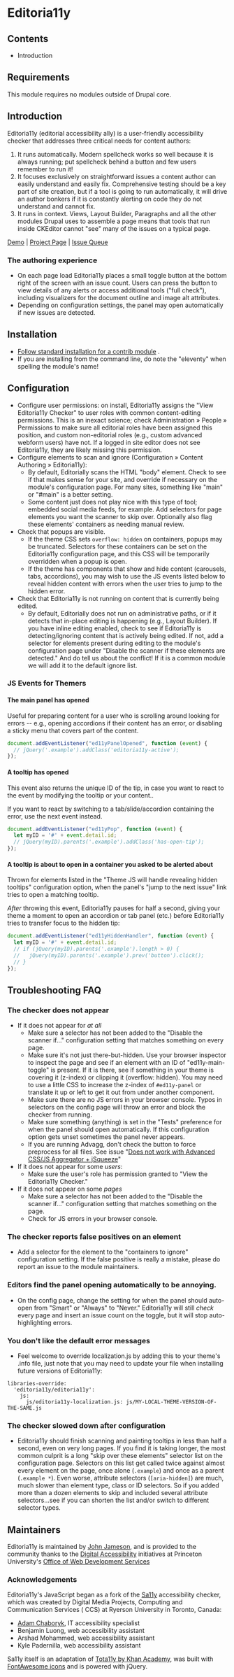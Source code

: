 # Editoria11y

## Contents

* Introduction

## Requirements

This module requires no modules outside of Drupal core.

## Introduction

Editoria11y (editorial accessibility ally) is a user-friendly accessibility
checker that addresses three critical needs for content authors:

1. It runs automatically. Modern spellcheck works so well because it is always
   running; put spellcheck behind a button and few users remember to run it!
1. It focuses exclusively on straightforward issues a content author can easily
   understand and easily fix. Comprehensive testing should be a key part of site
   creation, but if a tool is going to run automatically, it will drive an
   author bonkers if it is constantly alerting on code they do not understand
   and cannot fix.
1. It runs in context. Views, Layout Builder, Paragraphs and all the other
   modules Drupal uses to assemble a page means that tools that run inside
   CKEditor cannot "see" many of the issues on a typical page.

[Demo](https://itmaybejj.github.io/editoria11y/demo/)
| [Project Page](https://www.drupal.org/project/editoria11y)
| [Issue Queue](https://www.drupal.org/project/issues/editoria11y?categories=All)

### The authoring experience

* On each page load Editoria11y places a small toggle button at the bottom right
  of the screen with an issue count. Users can press the button to view details
  of any alerts or access additional tools ("full check"), including visualizers
  for the document outline and image alt attributes.
* Depending on configuration settings, the panel may open automatically if new
  issues are detected.

## Installation

* [Follow standard installation for a contrib module](https://www.drupal.org/documentation/install/modules-themes/modules-8)
  .
* If you are installing from the command line, do note the "eleventy" when
  spelling the module's name!

## Configuration

* Configure user permissions: on install, Editoria11y assigns the "View
  Editoria11y Checker" to user roles with common content-editing permissions.
  This is an inexact science; check Administration » People » Permissions to
  make sure all editorial roles have been assigned this position, and custom
  non-editorial roles (e.g., custom advanced webform users)
  have not. If a logged in site editor does not see Editoria11y, they are likely
  missing this permission.
* Configure elements to scan and ignore (Configuration » Content Authoring »
  Editoria11y):
    * By default, Editorially scans the HTML "body" element. Check to see if
      that makes sense for your site, and override if necessary on the module's
      configuration page. For many sites, something like "main" or "#main" is a
      better setting.
    * Some content just does not play nice with this type of tool; embedded
      social media feeds, for example. Add selectors for page elements you want
      the scanner to skip over. Optionally also flag these elements' containers
      as needing manual review.
* Check that popups are visible.
    * If the theme CSS sets `overflow: hidden` on containers, popups may be
      truncated. Selectors for these containers can be set on the Editoria11y
      configuration page, and this CSS will be temporarily overridden when a
      popup is open.
    * If the theme has components that show and hide content (carousels, tabs,
      accordions), you may wish to use the JS events listed below to reveal
      hidden content with errors when the user tries to jump to the hidden
      error.
* Check that Editoria11y is not running on content that is currently being
  edited.
    * By default, Editorially does not run on administrative paths, or if it
      detects that in-place editing is happening (e.g., Layout Builder). If you
      have inline editing enabled, check to see if Editoria11y is
      detecting/ignoring content that is actively being edited. If not, add a
      selector for elements present during editing to the module's configuration
      page under "Disable the scanner if these elements are detected." And do
      tell us about the conflict! If it is a common module we will add it to the
      default ignore list.

### JS Events for Themers

#### The main panel has opened

Useful for preparing content for a user who is scrolling around looking for
errors -- e.g., opening accordions if their content has an error, or disabling a
sticky menu that covers part of the content.

```js
document.addEventListener("ed11yPanelOpened", function (event) {
  // jQuery('.example').addClass('editoria11y-active');
});
```

#### A tooltip has opened

This event also returns the unique ID of the tip, in case you want to react to
the event by modifying the tooltip or your content..

If you want to react by switching to a tab/slide/accordion containing the error,
use the next event instead.

```js
document.addEventListener("ed11yPop", function (event) {
  let myID = '#' + event.detail.id;
  // jQuery(myID).parents('.example').addClass('has-open-tip');
});
 ```

#### A tooltip is about to open in a container you asked to be alerted about

Thrown for elements listed in the "Theme JS will handle revealing hidden
tooltips" configuration option, when the panel's "jump to the next issue" link
tries to open a matching tooltip.

*After* throwing this event, Editoria11y pauses for half a second, giving your
theme a moment to open an accordion or tab panel (etc.) before Editoria11y tries
to transfer focus to the hidden tip:

```js
document.addEventListener("ed11yHiddenHandler", function (event) {
  let myID = '#' + event.detail.id;
  // if (jQuery(myID).parents('.example').length > 0) {
  //   jQuery(myID).parents('.example').prev('button').click();
  // }
});
```

## Troubleshooting FAQ

### The checker does not appear

* If it does not appear for *at all*
    * Make sure a selector has not been added to the "Disable the scanner if..."
      configuration setting that matches something on every page.
    * Make sure it's not just there-but-hidden. Use your browser inspector to
      inspect the page and see if an element with an ID of "ed11y-main-toggle"
      is present. If it is there, see if something in your theme is covering
      it (z-index) or clipping it (overflow: hidden). You may need to use a
      little CSS to increase the z-index of `#ed11y-panel` or translate it up or
      left to get it out from under another component.
    * Make sure there are no JS errors in your browser console. Typos in
      selectors on the config page will throw an error and block the checker
      from running.
    * Make sure something (anything) is set in the "Tests" preference for when
      the panel should open automatically. If this configuration option gets
      unset sometimes the panel never appears.
    * If you are running Advagg, don't check the button to force preprocess for all files. See issue "[Does not work with Advanced CSS/JS Aggregator + jSqueeze](https://www.drupal.org/project/editoria11y/issues/3230850)"
* If it does not appear for some *users*:
    * Make sure the user's role has permission granted to "View the Editoria11y
      Checker."
* If it does not appear on some *pages*
    * Make sure a selector has not been added to the "Disable the scanner if..."
      configuration setting that matches something on the page.
    * Check for JS errors in your browser console.

### The checker reports false positives on an element

* Add a selector for the element to the "containers to ignore" configuration
  setting. If the false positive is really a mistake, please do report an issue
  to the module maintainers.

### Editors find the panel opening automatically to be annoying.

* On the config page, change the setting for when the panel should auto-open
  from "Smart" or "Always" to "Never." Editoria11y will still *check* every page
  and insert an issue count on the toggle, but it will stop auto-highlighting
  errors.

### You don't like the default error messages

* Feel welcome to override localization.js by adding this to your theme's .info
  file, just note that you may need to update your file when installing future
  versions of Editoria11y:

```
libraries-override:
  'editoria11y/editoria11y':
    js:
      js/editoria11y-localization.js: js/MY-LOCAL-THEME-VERSION-OF-THE-SAME.js 
```

### The checker slowed down after configuration

* Editoria11y should finish scanning and painting tooltips in less than half a
  second, even on very long pages. If you find it is taking longer, the most
  common culprit is a long "skip over these elements" selector list on the
  configuration page. Selectors on this list get called twice against almost
  every element on the page, once alone (`.example`) and once as a
  parent (`.example *`). Even worse, attribute selectors (`[aria-hidden]`) are
  much, much slower than element type, class or ID selectors. So if you added
  more than a dozen elements to skip and included several attribute
  selectors...see if you can shorten the list and/or switch to different
  selector types.

## Maintainers

Editoria11y is maintained by [John Jameson](https://www.drupal.org/u/itmaybejj),
and is provided to the community thanks to
the [Digital Accessibility](https://accessibility.princeton.edu/) initiatives at
Princeton
University's [Office of Web Development Services](https://wds.princeton.edu/)

### Acknowledgements

Editoria11y's JavaScript began as a fork of
the [Sa11y](https://ryersondmp.github.io/sa11y/) accessibility checker, which
was created by Digital Media Projects, Computing and Communication Services (
CCS) at Ryerson University in Toronto, Canada:

- [Adam Chaboryk](https://github.com/adamchaboryk), IT accessibility specialist
- Benjamin Luong, web accessibility assistant
- Arshad Mohammed, web accessibility assistant
- Kyle Padernilla, web accessibility assistant

Sa11y itself is an adaptation
of [Tota11y by Khan Academy](https://github.com/Khan/tota11y), was built
with [FontAwesome icons](https://github.com/FortAwesome/Font-Awesome) and is
powered with jQuery.
